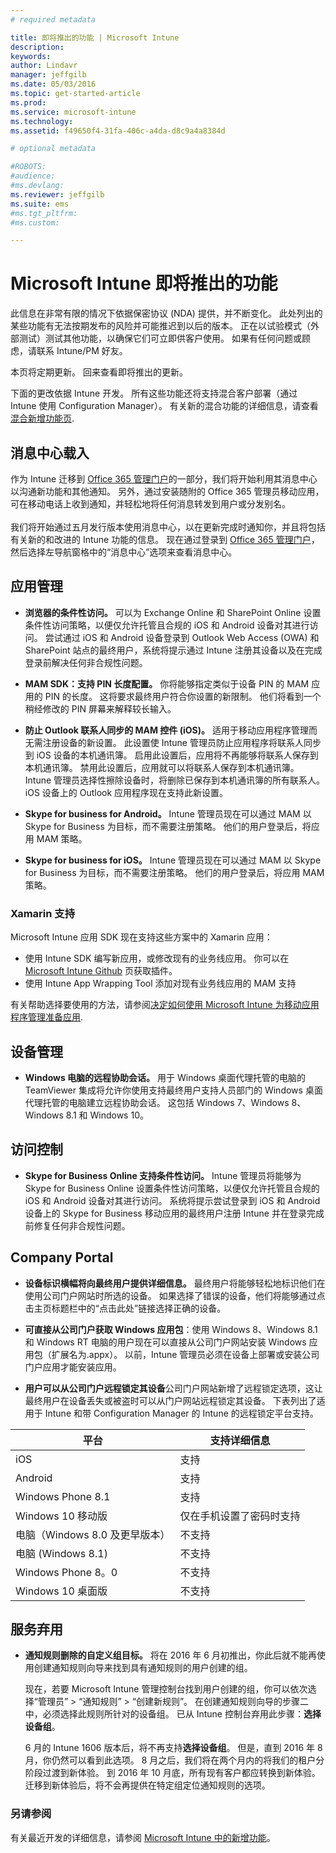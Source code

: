 ```yaml
---
# required metadata

title: 即将推出的功能 | Microsoft Intune
description:
keywords:
author: Lindavr
manager: jeffgilb
ms.date: 05/03/2016
ms.topic: get-started-article
ms.prod:
ms.service: microsoft-intune
ms.technology:
ms.assetid: f49650f4-31fa-406c-a4da-d8c9a4a8384d

# optional metadata

#ROBOTS:
#audience:
#ms.devlang:
ms.reviewer: jeffgilb
ms.suite: ems
#ms.tgt_pltfrm:
#ms.custom:

---
```


# Microsoft Intune 即将推出的功能
此信息在非常有限的情况下依据保密协议 (NDA) 提供，并不断变化。 此处列出的某些功能有无法按期发布的风险并可能推迟到以后的版本。 正在以试验模式（外部测试）测试其他功能，以确保它们可立即供客户使用。 如果有任何问题或顾虑，请联系 Intune/PM 好友。

本页将定期更新。 回来查看即将推出的更新。

下面的更改依据 Intune 开发。 所有这些功能还将支持混合客户部署（通过 Intune 使用 Configuration Manager）。 有关新的混合功能的详细信息，请查看[混合新增功能页](https://technet.microsoft.com/en-US/library/mt718155(TechNet.10).aspx).

## 消息中心载入
作为 Intune 迁移到 [Office 365 管理门户](https://portal.office.com/)的一部分，我们将开始利用其消息中心以沟通新功能和其他通知。  另外，通过安装随附的 Office 365 管理员移动应用，可在移动电话上收到通知，并轻松地将任何消息转发到用户或分发别名。<br>  
我们将开始通过五月发行版本使用消息中心，以在更新完成时通知你，并且将包括有关新的和改进的 Intune 功能的信息。  现在通过登录到 [Office 365 管理门户](https://portal.office.com/)，然后选择左导航窗格中的“消息中心”选项来查看消息中心。
<!---TFS 1242782--->


## 应用管理
- **浏览器的条件性访问。** 可以为 Exchange Online 和 SharePoint Online 设置条件性访问策略，以便仅允许托管且合规的 iOS 和 Android 设备对其进行访问。 尝试通过 iOS 和 Android 设备登录到 Outlook Web Access (OWA) 和 SharePoint 站点的最终用户，系统将提示通过 Intune 注册其设备以及在完成登录前解决任何非合规性问题。
<!---TFS 1175844--->

- **MAM SDK：支持 PIN 长度配置。** 你将能够指定类似于设备 PIN 的 MAM 应用的 PIN 的长度。 这将要求最终用户符合你设置的新限制。 他们将看到一个稍经修改的 PIN 屏幕来解释较长输入。
<!--- TFS 1104753--->

- **防止 Outlook 联系人同步的 MAM 控件 (iOS)。** 适用于移动应用程序管理而无需注册设备的新设置。 此设置使 Intune 管理员防止应用程序将联系人同步到 iOS 设备的本机通讯簿。 启用此设置后，应用将不再能够将联系人保存到本机通讯簿。 禁用此设置后，应用就可以将联系人保存到本机通讯簿。 Intune 管理员选择性擦除设备时，将删除已保存到本机通讯簿的所有联系人。 iOS 设备上的 Outlook 应用程序现在支持此新设置。
<!---TFS item 1276166--->

- **Skype for business for Android。** Intune 管理员现在可以通过 MAM 以 Skype for Business 为目标，而不需要注册策略。  他们的用户登录后，将应用 MAM 策略。
<!--- TFS item 1248444 --->

- **Skype for business for iOS。** Intune 管理员现在可以通过 MAM 以 Skype for Business 为目标，而不需要注册策略。  他们的用户登录后，将应用 MAM 策略。
<!--- TFS item 1248443 --->

### Xamarin 支持
Microsoft Intune 应用 SDK 现在支持这些方案中的 Xamarin 应用：

- 使用 Intune SDK 编写新应用，或修改现有的业务线应用。 你可以在 [Microsoft Intune Github](https://github.com/msintuneappsdk) 页获取插件。
- 使用 Intune App Wrapping Tool 添加对现有业务线应用的 MAM 支持

有关帮助选择要使用的方法，请参阅[决定如何使用 Microsoft Intune 为移动应用程序管理准备应用](https://docs.microsoft.com/en-us/intune/deploy-use/decide-how-to-prepare-apps-for-mobile-application-management-with-microsoft-intune).
<!--- TFS 1061478 & TFS 1152340--->


## 设备管理
- **Windows 电脑的远程协助会话。** 用于 Windows 桌面代理托管的电脑的 TeamViewer 集成将允许你使用支持最终用户支持人员部门的 Windows 桌面代理托管的电脑建立远程协助会话。 这包括 Windows 7、Windows 8、Windows 8.1 和 Windows 10。
<!--- TFS 1284856--->


<!--- TFS item 1274326 --->

## 访问控制
* **Skype for Business Online 支持条件性访问。** Intune 管理员将能够为 Skype for Business Online 设置条件性访问策略，以便仅允许托管且合规的 iOS 和 Android 设备对其进行访问。 系统将提示尝试登录到 iOS 和 Android 设备上的 Skype for Business 移动应用的最终用户注册 Intune 并在登录完成前修复任何非合规性问题。
<!---TFS item 1254499--->

## Company Portal
* **设备标识横幅将向最终用户提供详细信息。** 最终用户将能够轻松地标识他们在使用公司门户网站时所选的设备。 如果选择了错误的设备，他们将能够通过点击主页标题栏中的“点击此处”链接选择正确的设备。
<!--- TFS 1231157--->

* **可直接从公司门户获取 Windows 应用包**：使用 Windows 8、Windows 8.1 和 Windows RT 电脑的用户现在可以直接从公司门户网站安装 Windows 应用包（扩展名为.appx）。 以前，Intune 管理员必须在设备上部署或安装公司门户应用才能安装应用。
<!--- TFS item 1082481 --->

* **用户可以从公司门户远程锁定其设备**公司门户网站新增了远程锁定选项，这让最终用户在设备丢失或被盗时可以从门户网站远程锁定其设备。 下表列出了适用于 Intune 和带 Configuration Manager 的 Intune 的远程锁定平台支持。
<!--- TFS item 1195661 --->

|平台  |支持详细信息|
|---------|---------|
|iOS | 支持|
|Android | 支持|
|Windows Phone 8.1 | 支持|
|Windows 10 移动版 | 仅在手机设置了密码时支持|
|电脑（Windows 8.0 及更早版本） | 不支持|
|电脑 (Windows 8.1) | 不支持|
|Windows Phone 8。0 | 不支持|
|Windows 10 桌面版 | 不支持|

## 服务弃用
* **通知规则删除的自定义组目标。** 将在 2016 年 6 月初推出，你此后就不能再使用创建通知规则向导来找到具有通知规则的用户创建的组。

    现在，若要 Microsoft Intune 管理控制台找到用户创建的组，你可以依次选择“管理员” > “通知规则” > “创建新规则”。 在创建通知规则向导的步骤二中，必须选择此规则所针对的设备组。 已从 Intune 控制台弃用此步骤：**选择设备组**。

    6 月的 Intune 1606 版本后，将不再支持**选择设备组**。 但是，直到 2016 年 8 月，你仍然可以看到此选项。 8 月之后，我们将在两个月内的将我们的租户分阶段过渡到新体验。 到 2016 年 10 月底，所有现有客户都应转换到新体验。 迁移到新体验后，将不会再提供在特定组定位通知规则的选项。
<!---   TFS 1278864--->







### 另请参阅
有关最近开发的详细信息，请参阅 [Microsoft Intune 中的新增功能](whats-new-in-microsoft-intune.md)。


<!--HONumber=May16_HO1-->


